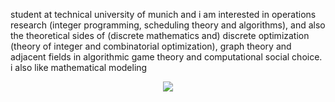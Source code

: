 student at technical university of munich and i am interested in operations research (integer programming, scheduling theory and algorithms), and also the theoretical sides of (discrete mathematics and) discrete optimization (theory of integer and combinatorial optimization), graph theory and adjacent fields in algorithmic game theory and computational social choice. i also like mathematical modeling
<p align="center">
 <img class="img" src="https://github-readme-stats.vercel.app/api/top-langs/?username=PenguinPuff&langscount=8&layout=compact">
</p>
